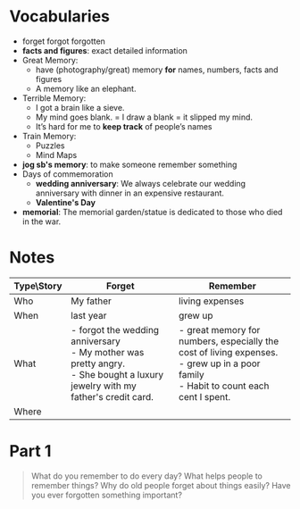 Vocabularies
=============

- forget forgot forgotten
- **facts and figures**: exact detailed information
- Great Memory:
  - have (photography/great) memory **for** names, numbers, facts and figures
  - A memory like an elephant.
- Terrible Memory:
  - I got a brain like a sieve.
  - My mind goes blank. = I draw a blank = it slipped my mind.
  - It’s hard for me to **keep track** of people’s names
- Train Memory:
  - Puzzles
  - Mind Maps
- **jog sb's memory**: to make someone remember something
- Days of commemoration 
  - **wedding anniversary**: We always celebrate our wedding anniversary with dinner in an expensive restaurant.
  - **Valentine's Day**
- **memorial**: The memorial garden/statue is dedicated to those who died in the war.

Notes
=====

| Type\Story | Forget                                                                                                                                 | Remember                                                                                                                                     |
| ---------- | -------------------------------------------------------------------------------------------------------------------------------------- | -------------------------------------------------------------------------------------------------------------------------------------------- |
| Who        | My father                                                                                                                              | living expenses                                                                                                                              |
| When       | last year                                                                                                                              | grew up                                                                                                                                      |
| What       | - forgot the wedding anniversary  <BR> - My mother was pretty angry. <BR>  - She bought a luxury jewelry with my father's credit card. | - great memory for numbers, especially the cost of living expenses. <BR> - grew up in a poor family <BR> - Habit to count each cent I spent. |
| Where      |                                                                                                                                        |                                                                                                                                              |



Part 1
=========

> What do you remember to do every day?
> What helps people to remember things?
> Why do old people forget about things easily?
> Have you ever forgotten something important?